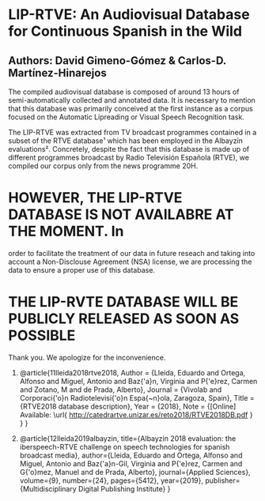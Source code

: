 # LIP-RTVE: An Audiovisual Database for Continuous Spanish in the Wild

## Authors: David Gimeno-Gómez & Carlos-D. Martínez-Hinarejos

The compiled audiovisual database is composed of around 13 hours of 
semi-automatically collected and annotated data. It is necessary to
mention that this database was primarily conceived at the first
instance as a corpus focused on the Automatic Lipreading or Visual
Speech Recognition task.

The LIP-RTVE was extracted from TV broadcast programmes contained
in a subset of the RTVE database¹ which has been employed in the
Albayzín evaluations². Concretely, despite the fact that this
database is made up of different programmes broadcast by Radio
Televisión Española (RTVE), we compiled our corpus only from the
news programme 20H.

# HOWEVER, THE LIP-RTVE DATABASE IS NOT AVAILABRE AT THE MOMENT. In
order to facilitate the treatment of our data in future reseach and
taking into account a Non-Disclouse Agreement (NSA) license, we are
processing the data to ensure a proper use of this database.
# THE LIP-RVTE DATABASE WILL BE PUBLICLY RELEASED AS SOON AS POSSIBLE

Thank you. We apologize for the inconvenience.

1. @article{11lleida2018rtve2018,
     Author = {Lleida, Eduardo and Ortega, Alfonso and Miguel, Antonio and Baz{\'a}n, Virginia and P{\'e}rez, Carmen and Zotano, M and de Prada, Alberto},
     Journal = {Vivolab and Corporaci{\'o}n Radiotelevisi{\'o}n Espa{\~n}ola, Zaragoza, Spain},
     Title = {RTVE2018 database description},
     Year = {2018},
     Note = {[Online] Available: \url{ http://catedrartve.unizar.es/reto2018/RTVE2018DB.pdf }
   }
}

2. @article{12lleida2019albayzin,
     title={Albayzin 2018 evaluation: the iberspeech-RTVE challenge on speech technologies for spanish broadcast media},
     author={Lleida, Eduardo and Ortega, Alfonso and Miguel, Antonio and Baz{\'a}n-Gil, Virginia and P{\'e}rez, Carmen and G{\'o}mez, Manuel and de Prada, Alberto},
     journal={Applied Sciences},
     volume={9},
     number={24},
     pages={5412},
     year={2019},
     publisher={Multidisciplinary Digital Publishing Institute}
   }
